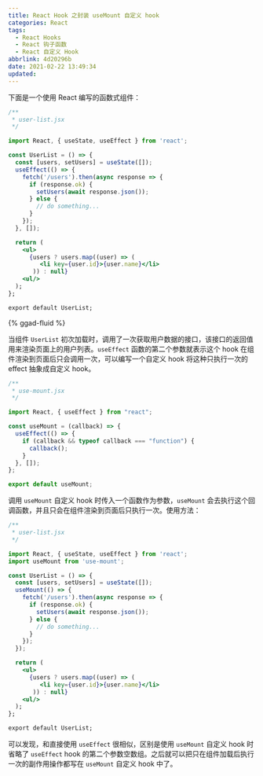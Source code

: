 ```yaml
---
title: React Hook 之封装 useMount 自定义 hook
categories: React
tags:
  - React Hooks
  - React 钩子函数
  - React 自定义 Hook
abbrlink: 4d20296b
date: 2021-02-22 13:49:34
updated:
---
```


下面是一个使用 React 编写的函数式组件：

```jsx
/**
 * user-list.jsx
 */

import React, { useState, useEffect } from 'react';

const UserList = () => {
  const [users, setUsers] = useState([]);
  useEffect(() => {
    fetch('/users').then(async response => {
      if (response.ok) {
        setUsers(await response.json());
      } else {
        // do something...
      }
    });
  }, []);

  return (
    <ul>
      {users ? users.map((user) => (
         <li key={user.id}>{user.name}</li>
       )) : null}
    <ul/>
  );
};

export default UserList;
```

<!-- more -->

{% ggad-fluid %}

当组件 `UserList` 初次加载时，调用了一次获取用户数据的接口，该接口的返回值用来渲染页面上的用户列表。`useEffect` 函数的第二个参数就表示这个 hook 在组件渲染到页面后只会调用一次，可以编写一个自定义 hook 将这种只执行一次的 effect 抽象成自定义 hook。

```jsx
/**
 * use-mount.jsx
 */

import React, { useEffect } from "react";

const useMount = (callback) => {
  useEffect(() => {
    if (callback && typeof callback === "function") {
      callback();
    }
  }, []);
};

export default useMount;
```

调用 `useMount` 自定义 hook 时传入一个函数作为参数，`useMount` 会去执行这个回调函数，并且只会在组件渲染到页面后只执行一次。使用方法：

```jsx
/**
 * user-list.jsx
 */

import React, { useState, useEffect } from 'react';
import useMount from 'use-mount';

const UserList = () => {
  const [users, setUsers] = useState([]);
  useMount(() => {
    fetch('/users').then(async response => {
      if (response.ok) {
        setUsers(await response.json());
      } else {
        // do something...
      }
    });
  });

  return (
    <ul>
      {users ? users.map((user) => (
         <li key={user.id}>{user.name}</li>
       )) : null}
    <ul/>
  );
};

export default UserList;
```

可以发现，和直接使用 `useEffect` 很相似，区别是使用 `useMount` 自定义 hook 时省略了 `useEffect` hook 的第二个参数空数组。之后就可以把只在组件加载后执行一次的副作用操作都写在 `useMount` 自定义 hook 中了。
